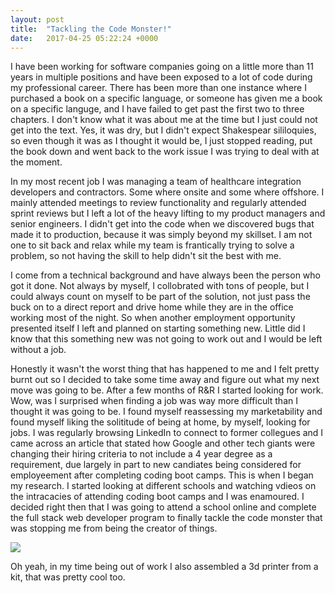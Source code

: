 ```yaml
---
layout: post
title:  "Tackling the Code Monster!"
date:   2017-04-25 05:22:24 +0000
---
```



I have been working for software companies going on a little more than 11 years in multiple positions and have been exposed to a lot of code during my professional career. There has been more than one instance where I purchased a book on a specific language, or someone has given me a book on a specific languge, and I have failed to get past the first two to three chapters. I don't know what it was about me at the time but I just could not get into the text. Yes, it was dry, but I didn't expect Shakespear sililoquies, so even though it was as I thought it would be, I just stopped reading, put the book down and went back to the work issue I was trying to deal with at the moment.

In my most recent job I was managing a team of healthcare integration developers and contractors. Some where onsite and some where offshore. I mainly attended meetings to review functionality and regularly attended sprint reviews but I left a lot of the heavy lifting to my product managers and senior engineers. I didn't get into the code when we discovered bugs that made it to production, because it was simply beyond my skillset. I am not one to sit back and relax while my team is frantically trying to solve a problem, so not having the skill to help didn't sit the best with me.

I come from a technical background and have always been the person who got it done. Not always by myself, I collobrated with tons of people, but I could always count on myself to be part of the solution, not just pass the buck on to a direct report and drive home while they are in the office working most of the night. So when another employment opportunity presented itself I left and planned on starting something new. Little did I know that this something new was not going to work out and I would be left without a job.

Honestly it wasn't the worst thing that has happened to me and I felt pretty burnt out so I decided to take some time away and figure out what my next move was going to be. After a few months of R&R I started looking for work. Wow, was I surprised when finding a job was way more difficult than I thought it was going to be. I found myself reassessing my marketability and found myself liking the solititude of being at home, by myself, looking for jobs. I was regularly browsing LinkedIn to connect to former collegues and I came across an article that stated how Google and other tech giants were changing their hiring criteria to not include a 4 year degree as a requirement, due largely in part to new candiates being considered for employeement after completing coding boot camps. This is when I began my research. I started looking at different schools and watching vdieos on the intracacies of attending coding boot camps and I was enamoured. I decided right then that I was going to attend a school online and complete the full stack web developer program to finally tackle the code monster that was stopping me from being the creator of things.

![](https://stocksnap.io/photo/6PZDKBFQND)

Oh yeah, in my time being out of work I also assembled a 3d printer from a kit, that was pretty cool too.
